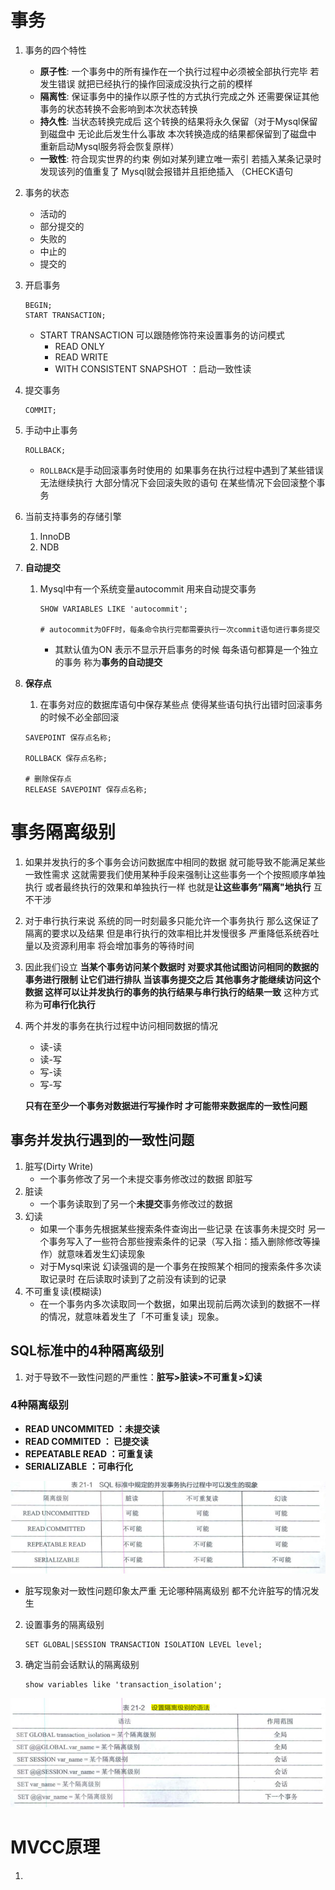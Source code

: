 # 事务

1. 事务的四个特性

   - **原子性**: 一个事务中的所有操作在一个执行过程中必须被全部执行完毕 若发生错误 就把已经执行的操作回滚成没执行之前的模样
   - **隔离性**: 保证事务中的操作以原子性的方式执行完成之外 还需要保证其他事务的状态转换不会影响到本次状态转换
   - **持久性**: 当状态转换完成后 这个转换的结果将永久保留（对于Mysql保留到磁盘中 无论此后发生什么事故 本次转换造成的结果都保留到了磁盘中 重新启动Mysql服务将会恢复原样）
   - **一致性**: 符合现实世界的约束 例如对某列建立唯一索引 若插入某条记录时发现该列的值重复了 Mysql就会报错并且拒绝插入 （CHECK语句

2. 事务的状态

   - 活动的
   - 部分提交的
   - 失败的
   - 中止的
   - 提交的

3. 开启事务

   ```mysql
   BEGIN;
   START TRANSACTION;
   ```

   - START TRANSACTION 可以跟随修饰符来设置事务的访问模式
     - READ ONLY
     - READ WRITE
     - WITH CONSISTENT SNAPSHOT ：启动一致性读

4. 提交事务

   ```mysql
   COMMIT;
   ```

5. 手动中止事务

   ```mysql
   ROLLBACK;
   ```

   - `ROLLBACK`是手动回滚事务时使用的 如果事务在执行过程中遇到了某些错误无法继续执行 大部分情况下会回滚失败的语句 在某些情况下会回滚整个事务

6. 当前支持事务的存储引擎

   1. InnoDB
   2. NDB

7. **自动提交**

   1. Mysql中有一个系统变量autocommit 用来自动提交事务

      ```mysql
      SHOW VARIABLES LIKE 'autocommit';
      
      # autocommit为OFF时，每条命令执行完都需要执行一次commit语句进行事务提交
      ```
      
      - 其默认值为ON 表示不显示开启事务的时候 每条语句都算是一个独立的事务 称为**事务的自动提交**

8. **保存点**

   1. 在事务对应的数据库语句中保存某些点 使得某些语句执行出错时回滚事务的时候不必全部回滚

   ```mysql
   SAVEPOINT 保存点名称;
   
   ROLLBACK 保存点名称;
   
   # 删除保存点
   RELEASE SAVEPOINT 保存点名称;
   ```

   

# 事务隔离级别

1. 如果并发执行的多个事务会访问数据库中相同的数据 就可能导致不能满足某些一致性需求 这就需要我们使用某种手段来强制让这些事务一个个按照顺序单独执行 或者最终执行的效果和单独执行一样 也就是**让这些事务”隔离"地执行** 互不干涉

2. 对于串行执行来说 系统的同一时刻最多只能允许一个事务执行 那么这保证了隔离的要求以及结果 但是串行执行的效率相比并发慢很多 严重降低系统吞吐量以及资源利用率 将会增加事务的等待时间

3. 因此我们设立 **当某个事务访问某个数据时 对要求其他试图访问相同的数据的事务进行限制 让它们进行排队 当该事务提交之后 其他事务才能继续访问这个数据 这样可以让并发执行的事务的执行结果与串行执行的结果一致** 这种方式称为**可串行化执行**

4. 两个并发的事务在执行过程中访问相同数据的情况

   - 读-读
   - 读-写
   - 写-读
   - 写-写

   **只有在至少一个事务对数据进行写操作时 才可能带来数据库的一致性问题**

   

## 事务并发执行遇到的一致性问题

1. 脏写(Dirty Write)
   - 一个事务修改了另一个未提交事务修改过的数据 即脏写
2. 脏读
   - 一个事务读取到了另一个**未提交**事务修改过的数据
3. 幻读
   - 如果一个事务先根据某些搜索条件查询出一些记录 在该事务未提交时 另一个事务写入了一些符合那些搜索条件的记录（写入指：插入删除修改等操作）就意味着发生幻读现象
   - 对于Mysql来说 幻读强调的是一个事务在按照某个相同的搜索条件多次读取记录时 在后读取时读到了之前没有读到的记录
4. 不可重复读(模糊读)
   - 在一个事务内多次读取同一个数据，如果出现前后两次读到的数据不一样的情况，就意味着发生了「不可重复读」现象。

## SQL标准中的4种隔离级别

1. 对于导致不一致性问题的严重性：**脏写>脏读>不可重复>幻读**

### 4种隔离级别

- **READ UNCOMMITED ：未提交读**
- **READ COMMITED ： 已提交读**
- **REPEATABLE READ ：可重复读**
- **SERIALIZABLE ：可串行化**

![image-20220901164356974](https://raw.githubusercontent.com/zyb-992/Photobed/master/zyb/202209111655788.png)

- 脏写现象对一致性问题印象太严重 无论哪种隔离级别 都不允许脏写的情况发生	

2. 设置事务的隔离级别

   ```mysql
   SET GLOBAL|SESSION TRANSACTION ISOLATION LEVEL level;
   ```

3. 确定当前会话默认的隔离级别

   ```mysql
   show variables like 'transaction_isolation';
   ```

![image-20220901170722695](https://raw.githubusercontent.com/zyb-992/Photobed/master/zyb/202209111655789.png)



# MVCC原理

1. 